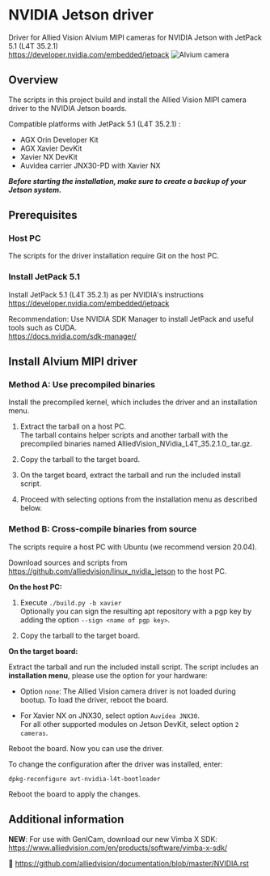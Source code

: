 # NVIDIA Jetson driver


Driver for Allied Vision Alvium MIPI cameras for NVIDIA Jetson with JetPack 5.1 (L4T 35.2.1)     
https://developer.nvidia.com/embedded/jetpack
![Alvium camera](https://cdn.alliedvision.com/fileadmin/content/images/cameras/Alvium/various/alvium-cameras-models.png)

## Overview

The scripts in this project build and install the Allied Vision MIPI camera driver to the NVIDIA Jetson boards.

Compatible platforms with JetPack 5.1 (L4T 35.2.1) : 

  - AGX Orin Developer Kit
  - AGX Xavier DevKit
  - Xavier NX DevKit
  - Auvidea carrier JNX30-PD with Xavier NX 

***Before starting the installation, make sure to create a backup of your Jetson system.***

## Prerequisites

### Host PC
The scripts for the driver installation require Git on the host PC.

### Install JetPack 5.1
 
Install JetPack 5.1 (L4T 35.2.1) as per NVIDIA's instructions
 https://developer.nvidia.com/embedded/jetpack      

Recommendation: Use NVIDIA SDK Manager to install JetPack and useful tools such as CUDA.   
https://docs.nvidia.com/sdk-manager/  




## Install Alvium MIPI driver

### Method A: Use precompiled binaries   
 
  Install the precompiled kernel, which includes the driver and an installation menu.   

  1. Extract the tarball on a host PC.   
  The tarball contains helper scripts and another tarball with the precompiled binaries named AlliedVision_NVidia_L4T_35.2.1.0_<git-rev>.tar.gz. 

2. Copy the tarball to the target board. 
3. On the target board, extract the tarball and run the included install script.   
4. Proceed with selecting options from the installation menu as described below.

### Method B: Cross-compile binaries from source      
  The scripts require a host PC with Ubuntu (we recommend version 20.04).

Download sources and scripts from https://github.com/alliedvision/linux_nvidia_jetson to the host PC.

**On the host PC:**

1. Execute `./build.py -b xavier`  
Optionally you can sign the resulting apt repository with a pgp key by adding the option `--sign <name of pgp key>`.

2. Copy the tarball to the target board. 

**On the target board:**

Extract the tarball and run the included install script. 
The script includes an **installation menu**, please use the option for your hardware: 

+ Option `none`: The Allied Vision camera driver is not loaded during bootup. To load the driver, reboot the board.

+ For Xavier NX on JNX30, select option `Auvidea JNX30`.   
For all other supported modules on Jetson DevKit, select option `2 cameras`.  

Reboot the board. Now you can use the driver. 

To change the configuration after the driver was installed, enter:

`dpkg-reconfigure avt-nvidia-l4t-bootloader`

Reboot the board to apply the changes.


 ## Additional information

**NEW**: For use with GenICam, download our new Vimba X SDK: 
https://www.alliedvision.com/en/products/software/vimba-x-sdk/

 :open_book:
 https://github.com/alliedvision/documentation/blob/master/NVIDIA.rst